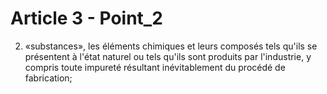 # Article 3 - Point_2

2) «substances», les éléments chimiques et leurs composés tels qu'ils se présentent à l'état naturel ou tels qu'ils sont produits par l'industrie, y compris toute impureté résultant inévitablement du procédé de fabrication;